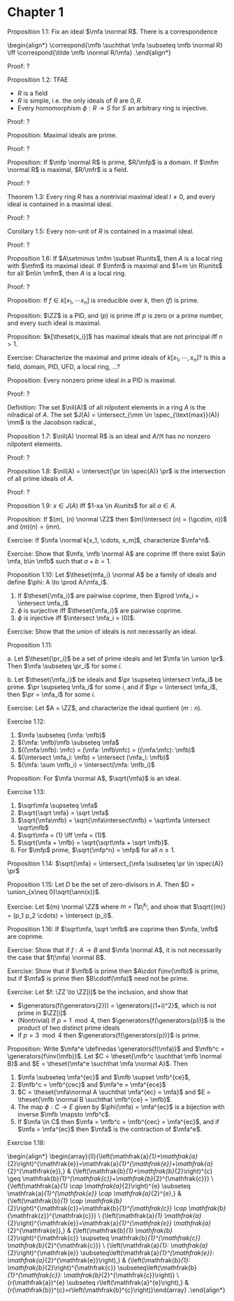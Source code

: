 # Chapter 1

Proposition 1.1:
Fix an ideal $\mfa \normal R$.
There is a correspondence

\begin{align*}
\correspond{\mfb \suchthat \mfa \subseteq \mfb \normal R} \iff
\correspond{\tilde \mfb \normal R/\mfa}
.\end{align*}

Proof:
?

Proposition 1.2:
TFAE

- $R$ is a field
- $R$ is simple, i.e. the only ideals of $R$ are $0, R$.
- Every homomorphism $\phi: R\to S$ for $S$ an arbitrary ring is injective.

Proof:
?

Proposition:
Maximal ideals are prime.

Proof:
?

Proposition:
If $\mfp \normal R$ is prime, $R/\mfp$ is a domain.
If $\mfm \normal R$ is maximal, $R/\mfr$ is a field.

Proof:
?

Theorem 1.3:
Every ring $R$ has a nontrivial maximal ideal $I \neq 0$, and every ideal is contained in a maximal ideal.

Proof:
?

Corollary 1.5:
Every non-unit of $R$ is contained in a maximal ideal.

Proof:
?

Proposition 1.6:
If $A\setminus \mfm \subset R\units$, then $A$ is a local ring with $\mfm$ its maximal ideal.
If $\mfm$ is maximal and $1+m \in R\units$ for all $m\in \mfm$, then $A$ is a local ring.

Proof:
?

Proposition:
If $f\in k[x_1, \cdots x_n]$ is irreducible over $k$, then $(f)$ is prime.


Proposition:
$\ZZ$ is a PID, and $(p)$ is prime iff $p$ is zero or a prime number, and every such ideal is maximal.

Proposition:
$k[\theset{x_i}]$ has maximal ideals that are not principal iff $n>1$.

Exercise:
Characterize the maximal and prime ideals of $k[x_1, \cdots, x_n]$? 
Is this a field, domain, PID, UFD, a local ring, ...?

Proposition:
Every nonzero prime ideal in a PID is maximal.

Proof:
?

Definition:
The set $\nil(A)$ of all nilpotent elements in a ring $A$ is the nilradical of $A$.
The set $J(A) = \intersect_{\mm \in \spec_{\text{max}}(A)} \mm$ is the Jacobson radical., 

Proposition 1.7:
$\nil(A) \normal R$ is an ideal and $A/\mathfrak{R}$ has no nonzero nilpotent elements.

Proof:
?

Proposition 1.8:
$\nil(A) = \intersect{\pr \in \spec(A)} \pr$ is the intersection of all prime ideals of $A$.

Proof:
?

Proposition 1.9:
$x\in J(A)$ iff $1-xa \in A\units$ for all $a\in A$.

Proposition:
If $(m), (n) \normal \ZZ$ then $(m)\intersect (n) = (\gcd(m, n))$ and $(m)(n) = (mn)$.

Exercise:
If $\mfa \normal k[x_1, \cdots, x_m]$, characterize $\mfa^n$.

Exercise:
Show that $\mfa, \mfb \normal A$ are coprime iff there exist $a\in \mfa, b\in \mfb$ such that $a+b = 1$.

Proposition 1.10:
Let $\theset{mfa_i} \normal A$ be a family of ideals and define $\phi: A \to \prod A/\mfa_i$. 

1. If $\theset{\mfa_i}$ are pairwise coprime, then $\prod \mfa_i = \intersect \mfa_i$
2. $\phi$ is surjective iff $\theset{\mfa_i}$ are pairwise coprime.
3. $\phi$ is injective iff $\intersect \mfa_i = (0)$.

Exercise:
Show that the union of ideals is not necessarily an ideal.

Proposition 1.11:

a. Let $\theset{\pr_i}$ be a set of prime ideals and let $\mfa \in \union \pr$.
  Then $\mfa \subseteq \pr_i$ for some $i$.

b. Let $\theset{\mfa_i}$ be ideals and $\pr \supseteq \intersect \mfa_i$ be prime.
  $\pr \supseteq \mfa_i$ for some $i$, and if $\pr = \intersect \mfa_i$, then $\pr = \mfa_i$ for some $i$.

Exercise:
Let $A = \ZZ$, and characterize the ideal quotient $(m : n)$.

Exercise 1.12:

1. $\mfa \subseteq (\mfa: \mfb)$
2. $(\mfa: \mfb)\mfb \subseteq \mfa$
3. $((\mfa:\mfb): \mfc) = (\mfa: \mfb\mfc) = ((\mfa:\mfc): \mfb)$
4. $(\intersect \mfa_i: \mfb) = \intersect (\mfa_i: \mfb)$
5. $(\mfa: \sum \mfb_i) = \intersect(\mfa: \mfb_i)$

Proposition:
For $\mfa \normal A$, $\sqrt{\mfa}$ is an ideal.

Exercise 1.13:

1. $\sqrt\mfa \supseteq \mfa$
2. $\sqrt{\sqrt \mfa} = \sqrt \mfa$
3. $\sqrt{\mfa\mfb} = \sqrt{\mfa\intersect\mfb} = \sqrt\mfa \intersect \sqrt\mfb$
4. $\sqrt\mfa = (1) \iff \mfa = (1)$
5. $\sqrt{\mfa + \mfb} = \sqrt{\sqrt\mfa + \sqrt \mfb}$.
6. For $\mfp$ prime, $\sqrt{\mfp^n} = \mfp$ for all $n\geq 1$.

Proposition 1.14:
$\sqrt{\mfa} = \intersect_{\mfa \subseteq \pr \in \spec(A)} \pr$

Proposition 1.15:
Let $D$ be the set of zero-divisors in $A$. 
Then $D = \union_{x\neq 0}\sqrt{\ann(x)}$.

Exercise:
Let $(m) \normal \ZZ$ where $m = \prod p_i^{k_i}$, and show that $\sqrt{(m)} = (p_1 p_2 \cdots) = \intersect (p_i)$.

Proposition 1.16:
If $\sqrt\mfa, \sqrt \mfb$ are coprime then $\mfa, \mfb$ are coprime.

Exercise:
Show that if $f: A\to B$ and $\mfa \normal A$, it is not necessarily the case that $f(\mfa) \normal B$.

Exercise:
Show that if $\mfb$ is prime then $A\cdot f\inv(\mfb)$ is prime, but if $\mfa$ is prime then $B\cdotf(\mfa)$ need not be prime.

Exercise:
Let $f: \ZZ \to \ZZ[i]$ be the inclusion, and show that

- $\generators(f(\generators{2})) = \generators{(1+i)^2}$, which is not prime in $\ZZ[i]$
- (Nontrivial) If $p = 1\mod 4$, then $\generators{f(\generators{p})}$ is the product of two distinct prime ideals
- If $p=3\mod 4$ then $\generators{f(\generators{p})}$ is prime.


Proposition:
Write $\mfa^e \definedas \generators{f(\mfa)}$ and $\mfb^c = \generators{f\inv(\mfb)}$. 
Let $C = \theset{\mfb^c \suchthat \mfb \normal B}$ and $E = \theset{\mfa^e \suchthat \mfa \normal A}$.
Then

1. $\mfa \subseteq \mfa^{ec}$ and $\mfb \supset \mfb^{ce}$,
2. $\mfb^c = \mfb^{cec}$ and $\mfa^e = \mfa^{ece}$
3. $C = \theset{\mfa\normal A \suchthat \mfa^{ec} = \mfa}$ and $E = \theset{\mfb \normal B \suchthat \mfb^{ce} = \mfb}$.
4. The map $\phi: C\to E$ given by $\phi(\mfa) = \mfa^{ec}$ is a bijection with inverse $\mfb \mapsto \mfb^c$.
5. If $\mfa \in C$ then $\mfa = \mfb^c = \mfb^{cec} = \mfa^{ec}$, and if $\mfa = \mfa^{ec}$ then $\mfa$ is the contraction of $\mfa^e$.


Exercise 1.18:

\begin{align*}
\begin{array}{ll}{\left(\mathfrak{a}_{1}+\mathfrak{a}_{2}\right)^{\mathfrak{e}}=\mathfrak{a}_{1}^{\mathfrak{e}}+\mathfrak{a}_{2}^{\mathfrak{e}},} & {\left(\mathfrak{b}_{1}+\mathfrak{b}_{2}\right)^{c} \geq \mathfrak{b}_{1}^{\mathfrak{c}}+\mathfrak{b}_{2}^{\mathfrak{c}}} \\ {\left(\mathfrak{a}_{1} \cap \mathfrak{a}_{2}\right)^{e} \subseteq \mathfrak{a}_{1}^{\mathfrak{e}} \cap \mathfrak{a}_{2}^{e},} & {\left(\mathfrak{b}_{1} \cap \mathfrak{b}_{2}\right)^{\mathfrak{c}}=\mathfrak{b}_{1}^{\mathfrak{c}} \cap \mathfrak{b}_{\mathfrak{z}}^{\mathfrak{c}}} \\ {\left(\mathfrak{a}_{1} \mathfrak{a}_{2}\right)^{\mathfrak{e}}=\mathfrak{a}_{1}^{\mathfrak{e}} \mathfrak{a}_{2}^{\mathfrak{e}},} & {\left(\mathfrak{b}_{1} \mathfrak{b}_{2}\right)^{\mathfrak{c}} \supseteq \mathfrak{b}_{1}^{\mathfrak{c}} \mathfrak{b}_{2}^{\mathfrak{c}}} \\ {\left(\mathfrak{a}_{1}: \mathfrak{a}_{2}\right)^{\mathfrak{e}} \subseteq\left(\mathfrak{a}_{1}^{\mathfrak{e}}: \mathfrak{a}_{2}^{\mathfrak{e}}\right),} & {\left(\mathfrak{b}_{1}: \mathfrak{b}_{2}\right)^{\mathfrak{c}} \subseteq\left(\mathfrak{b}_{1}^{\mathfrak{c}}: \mathfrak{b}_{2}^{\mathfrak{c}}\right)} \\ {r(\mathfrak{a})^{e} \subseteq r\left(\mathfrak{a}^{e}\right),} & {r(\mathfrak{b})^{c}=r\left(\mathfrak{b}^{c}\right)}\end{array}
.\end{align*}

